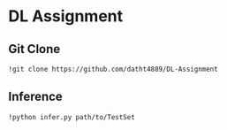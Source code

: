 # DL Assignment


## Git Clone 

```bash
!git clone https://github.com/datht4889/DL-Assignment
```

## Inference

```bash
!python infer.py path/to/TestSet
```